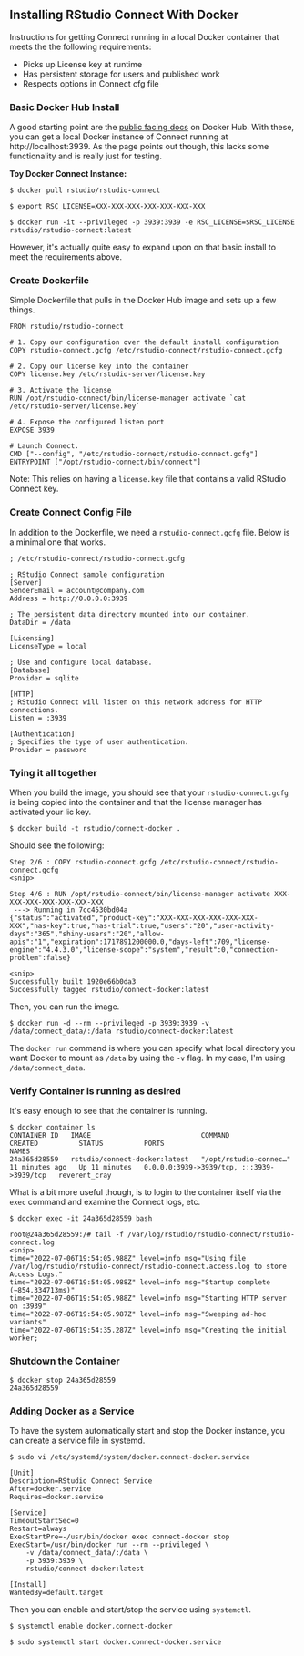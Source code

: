 Installing RStudio Connect With Docker
---------------------------------------

Instructions for getting Connect running in a local Docker container that meets the  the following requirements:

- Picks up License key at runtime
- Has persistent storage for users and published work
- Respects options in Connect cfg file


### Basic Docker Hub Install

A good starting point are the [public facing docs](https://hub.docker.com/r/rstudio/rstudio-connect) on Docker Hub.  With these, you can get a local Docker instance of Connect running at http://localhost:3939.  As the page points out though, this lacks some functionality and is really just for testing.

__Toy Docker Connect Instance:__

```
$ docker pull rstudio/rstudio-connect

$ export RSC_LICENSE=XXX-XXX-XXX-XXX-XXX-XXX-XXX

$ docker run -it --privileged -p 3939:3939 -e RSC_LICENSE=$RSC_LICENSE rstudio/rstudio-connect:latest
```

However, it's actually quite easy to expand upon on that basic install to meet the requirements above.


### Create Dockerfile

Simple Dockerfile that pulls in the Docker Hub image and sets up a few things.

```
FROM rstudio/rstudio-connect

# 1. Copy our configuration over the default install configuration
COPY rstudio-connect.gcfg /etc/rstudio-connect/rstudio-connect.gcfg

# 2. Copy our license key into the container
COPY license.key /etc/rstudio-server/license.key

# 3. Activate the license
RUN /opt/rstudio-connect/bin/license-manager activate `cat /etc/rstudio-server/license.key`

# 4. Expose the configured listen port
EXPOSE 3939

# Launch Connect.
CMD ["--config", "/etc/rstudio-connect/rstudio-connect.gcfg"]
ENTRYPOINT ["/opt/rstudio-connect/bin/connect"]

```

Note: This relies on having a `license.key` file that contains a valid RStudio Connect key.

### Create Connect Config File

In addition to the Dockerfile, we need a `rstudio-connect.gcfg` file.  Below is a minimal one that works.

```
; /etc/rstudio-connect/rstudio-connect.gcfg

; RStudio Connect sample configuration
[Server]
SenderEmail = account@company.com
Address = http://0.0.0.0:3939

; The persistent data directory mounted into our container.
DataDir = /data

[Licensing]
LicenseType = local

; Use and configure local database.
[Database]
Provider = sqlite

[HTTP]
; RStudio Connect will listen on this network address for HTTP connections.
Listen = :3939

[Authentication]
; Specifies the type of user authentication.
Provider = password
```

### Tying it all together

When you build the image, you should see that your `rstudio-connect.gcfg` is being copied into the container  and that the license manager has activated your lic key.

```
$ docker build -t rstudio/connect-docker .
```
Should see the following:

```
Step 2/6 : COPY rstudio-connect.gcfg /etc/rstudio-connect/rstudio-connect.gcfg
<snip>

Step 4/6 : RUN /opt/rstudio-connect/bin/license-manager activate XXX-XXX-XXX-XXX-XXX-XXX-XXX
 ---> Running in 7cc4530bd04a
{"status":"activated","product-key":"XXX-XXX-XXX-XXX-XXX-XXX-XXX","has-key":true,"has-trial":true,"users":"20","user-activity-days":"365","shiny-users":"20","allow-apis":"1","expiration":1717891200000.0,"days-left":709,"license-engine":"4.4.3.0","license-scope":"system","result":0,"connection-problem":false}

<snip>
Successfully built 1920e66b0da3
Successfully tagged rstudio/connect-docker:latest
```

Then, you can run the image.

```
$ docker run -d --rm --privileged -p 3939:3939 -v /data/connect_data/:/data rstudio/connect-docker:latest
```

The `docker run` command is where you can specify what local directory you want Docker to mount as `/data` by using the `-v` flag.  In my case, I'm using `/data/connect_data`.

### Verify Container is running as desired

It's easy enough to see that the container is running.

```
$ docker container ls
CONTAINER ID   IMAGE                           COMMAND                  CREATED          STATUS          PORTS                                       NAMES
24a365d28559   rstudio/connect-docker:latest   "/opt/rstudio-connec…"   11 minutes ago   Up 11 minutes   0.0.0.0:3939->3939/tcp, :::3939->3939/tcp   reverent_cray
```

What is a bit more useful though, is to login to the container itself via the `exec` command and examine the Connect logs, etc.

```
$ docker exec -it 24a365d28559 bash

root@24a365d28559:/# tail -f /var/log/rstudio/rstudio-connect/rstudio-connect.log
<snip>
time="2022-07-06T19:54:05.988Z" level=info msg="Using file /var/log/rstudio/rstudio-connect/rstudio-connect.access.log to store Access Logs."
time="2022-07-06T19:54:05.988Z" level=info msg="Startup complete (~854.334713ms)"
time="2022-07-06T19:54:05.988Z" level=info msg="Starting HTTP server on :3939"
time="2022-07-06T19:54:05.987Z" level=info msg="Sweeping ad-hoc variants"
time="2022-07-06T19:54:35.287Z" level=info msg="Creating the initial worker;
```

### Shutdown the Container

```
$ docker stop 24a365d28559
24a365d28559
```

### Adding Docker as a Service

To have the system automatically start and stop the Docker instance, you can create a service file in systemd.

```
$ sudo vi /etc/systemd/system/docker.connect-docker.service

[Unit]
Description=RStudio Connect Service
After=docker.service
Requires=docker.service

[Service]
TimeoutStartSec=0
Restart=always
ExecStartPre=-/usr/bin/docker exec connect-docker stop
ExecStart=/usr/bin/docker run --rm --privileged \
    -v /data/connect_data/:/data \
    -p 3939:3939 \
    rstudio/connect-docker:latest

[Install]
WantedBy=default.target

```

Then you can enable and start/stop the service using `systemctl`.

```
$ systemctl enable docker.connect-docker

$ sudo systemctl start docker.connect-docker.service 
```



